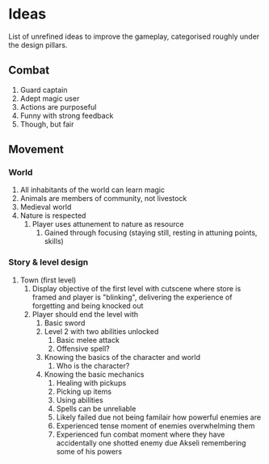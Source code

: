 # Ideas
List of unrefined ideas to improve the gameplay, categorised roughly under the design pillars.

## Combat
1. Guard captain
2. Adept magic user
3. Actions are purposeful
4. Funny with strong feedback
5. Though, but fair
## Movement

### World
1. All inhabitants of the world can learn magic
2. Animals are members of community, not livestock
3. Medieval world
4. Nature is respected
   1. Player uses attunement to nature as resource
      1. Gained through focusing (staying still, resting in attuning points, skills)

### Story & level design
1. Town (first level)
   1. Display objective of the first level with cutscene where store is framed and player is "blinking", delivering the experience of forgetting and being knocked out
   2. Player should end the level with
      1. Basic sword
      2. Level 2 with two abilities unlocked
         1. Basic melee attack
         2. Offensive spell?
      3. Knowing the basics of the character and world
         1. Who is the character?
      4. Knowing the basic mechanics
         1. Healing with pickups
         2. Picking up items
         3. Using abilities
         4. Spells can be unreliable
         5. Likely failed due not being familair how powerful enemies are
         6. Experienced tense moment of enemies overwhelming them
         7. Experienced fun combat moment where they have accidentally one shotted enemy due Akseli remembering some of his powers